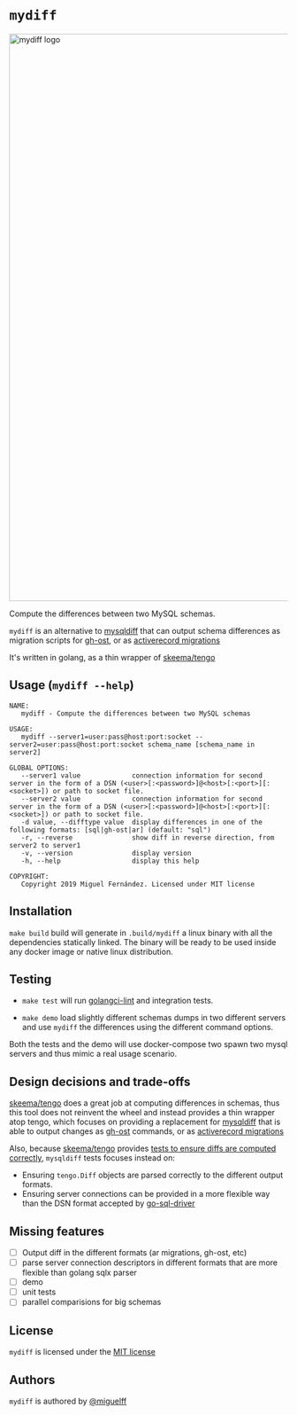 # `mydiff`

<img width="1024" alt="mydiff logo" src="https://user-images.githubusercontent.com/210307/62741731-4f22de00-ba3c-11e9-89ee-da12f92e0b4f.png">

Compute the differences between two MySQL schemas.

`mydiff` is an alternative to [mysqldiff](https://docs.oracle.com/cd/E17952_01/mysql-utilities-1.5-en/mysqldiff.html#option_mysqldiff_difftype) that can output schema differences as migration scripts for [gh-ost](https://github.com/github/gh-ost), or as [activerecord migrations](https://edgeguides.rubyonrails.org/active_record_migrations.html)

It's written in golang, as a thin wrapper of [skeema/tengo](github.com/skeema/tengo/)

## Usage (`mydiff --help`)

```
NAME:
   mydiff - Compute the differences between two MySQL schemas

USAGE:
   mydiff --server1=user:pass@host:port:socket --server2=user:pass@host:port:socket schema_name [schema_name in server2]

GLOBAL OPTIONS:
   --server1 value             connection information for second server in the form of a DSN (<user>[:<password>]@<host>[:<port>][:<socket>]) or path to socket file.
   --server2 value             connection information for second server in the form of a DSN (<user>[:<password>]@<host>[:<port>][:<socket>]) or path to socket file.
   -d value, --difftype value  display differences in one of the following formats: [sql|gh-ost|ar] (default: "sql")
   -r, --reverse               show diff in reverse direction, from server2 to server1
   -v, --version               display version
   -h, --help                  display this help

COPYRIGHT:
   Copyright 2019 Miguel Fernández. Licensed under MIT license
```

## Installation

`make build` build will generate in `.build/mydiff` a linux binary with all the dependencies statically linked. The binary will be ready to be used inside any docker image or native linux distribution.

## Testing

* `make test` will run [golangci-lint](https://github.com/golangci/golangci-lint) and integration tests.

* `make demo` load slightly different schemas dumps in two different servers and use `mydiff` the differences using the different command options.

Both the tests and the demo will use docker-compose two spawn two mysql servers and thus mimic a real usage scenario.
    
## Design decisions and trade-offs

[skeema/tengo](github.com/skeema/tengo/) does a great job at computing differences in schemas, thus this tool does not 
reinvent the wheel and instead provides a thin wrapper atop tengo, which focuses on providing a replacement for [mysqldiff](https://docs.oracle.com/cd/E17952_01/mysql-utilities-1.5-en/mysqldiff.html#option_mysqldiff_difftype)
that is able to output changes as [gh-ost](https://github.com/github/gh-ost) commands, or as [activerecord migrations](https://edgeguides.rubyonrails.org/active_record_migrations.html)

Also, because [skeema/tengo](github.com/skeema/tengo/) provides [tests to ensure diffs are computed correctly](https://github.com/skeema/tengo/blob/master/diff_test.go), `mysqldiff` tests focuses instead on:
 - Ensuring `tengo.Diff` objects are parsed correctly to the different output formats. 
 - Ensuring server connections can be provided in a more flexible way than the DSN format accepted by [go-sql-driver](https://github.com/go-sql-driver/mysql/blob/877a9775f06853f611fb2d4e817d92479242d1cd/dsn.go#L374-L636)  

## Missing features

- [ ] Output diff in the different formats (ar migrations, gh-ost, etc)
- [ ] parse server connection descriptors in different formats that are more flexible than golang sqlx parser
- [ ] demo
- [ ] unit tests
- [ ] parallel comparisions for big schemas

## License

`mydiff` is licensed under the [MIT license](https://github.com/miguelff/mydiff/blob/master/LICENSE) 

## Authors

`mydiff` is authored by [@miguelff](https://github.com/miguelff)
